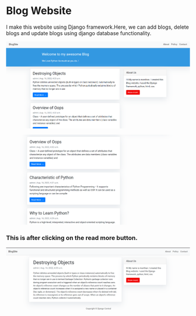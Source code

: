 # Blog Website

I make this website using Django framework.Here, we can add blogs, delete blogs and update blogs using django database functionality.

![Front page](images/1.png)

![List of Blogs](images/2.png)

### This is after clicking on the read more button.

![View of Blog](images/3.png)
